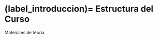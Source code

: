 
(label_introduccion)=
Estructura del Curso
===================================

Materiales de teoría

